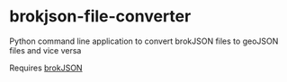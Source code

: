 # brokjson-file-converter

Python command line application to convert brokJSON files to geoJSON files and vice versa

Requires [brokJSON](https://www.brokjson.dev/)